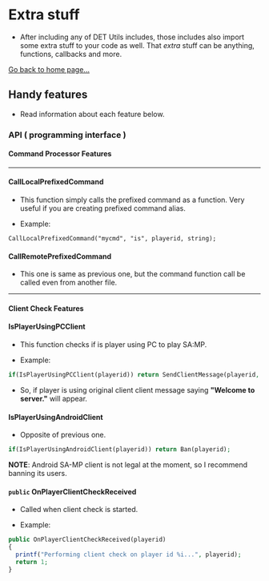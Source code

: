 # Extra stuff
- After including any of DET Utils includes, those includes also import some extra stuff to your code as well. That *extra* stuff can be anything, functions, callbacks and more.

[Go back to home page...](README.md)

## Handy features
- Read information about each feature below.
### API ( programming interface )
#### **Command Processor Features**
------------------------------------------
#### CallLocalPrefixedCommand
- This function simply calls the prefixed command as a function. Very useful if you are creating prefixed command alias.

- Example:

```pawn
CallLocalPrefixedCommand("mycmd", "is", playerid, string);
```
#### CallRemotePrefixedCommand
- This one is same as previous one, but the command function call be called even from another file.
------------------------------------------
#### **Client Check Features**
#### IsPlayerUsingPCClient
- This function checks if is player using PC to play SA:MP.

- Example:

```php
if(IsPlayerUsingPCClient(playerid)) return SendClientMessage(playerid, -1, "Welcome to server.);
```

- So, if player is using original client client message saying **"Welcome to server."** will appear.

#### IsPlayerUsingAndroidClient

- Opposite of previous one.

```php
if(IsPlayerUsingAndroidClient(playerid)) return Ban(playerid);
```

**NOTE**: Android SA-MP client is not legal at the moment, so I recommend banning its users.

#### ``public`` OnPlayerClientCheckReceived

- Called when client check is started.

- Example:

```php
public OnPlayerClientCheckReceived(playerid)
{
  printf("Performing client check on player id %i...", playerid);
  return 1;
}
```
